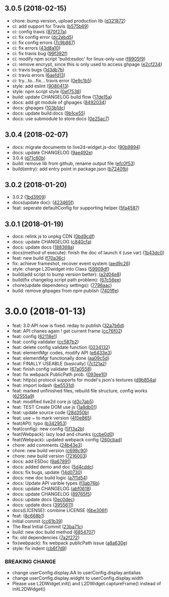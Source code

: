 <a name="3.0.5"></a>
## 3.0.5 (2018-02-15)

* chore: bump version, upload production lib ([d321872](https://github.com/xiazeyu/live2d-widget.js/commit/d321872))
* ci: add support for Travis ([b575b69](https://github.com/xiazeyu/live2d-widget.js/commit/b575b69))
* ci: config travis ([870f27a](https://github.com/xiazeyu/live2d-widget.js/commit/870f27a))
* ci: fix config error ([dc2ebd5](https://github.com/xiazeyu/live2d-widget.js/commit/dc2ebd5))
* ci: fix config errors ([7c9b867](https://github.com/xiazeyu/live2d-widget.js/commit/7c9b867))
* ci: fix errors ([43d8a10](https://github.com/xiazeyu/live2d-widget.js/commit/43d8a10))
* ci: fix travis bug ([99f392f](https://github.com/xiazeyu/live2d-widget.js/commit/99f392f))
* ci: modify npm script 'build:esdoc' for linux-only-use ([f8905f9](https://github.com/xiazeyu/live2d-widget.js/commit/f8905f9))
* ci: remove encrypt, since this is only used to access ghpage ([e2cf234](https://github.com/xiazeyu/live2d-widget.js/commit/e2cf234))
* ci: travis bugs ([1d3db7b](https://github.com/xiazeyu/live2d-widget.js/commit/1d3db7b))
* ci: travis errors ([6aefd13](https://github.com/xiazeyu/live2d-widget.js/commit/6aefd13))
* ci: try...to...fix... travis error ([0e9c1b5](https://github.com/xiazeyu/live2d-widget.js/commit/0e9c1b5))
* style: add eslint ([9080413](https://github.com/xiazeyu/live2d-widget.js/commit/9080413))
* style: npm script style ([0ef7538](https://github.com/xiazeyu/live2d-widget.js/commit/0ef7538))
* build: update CHANGELOG build flow ([17de15a](https://github.com/xiazeyu/live2d-widget.js/commit/17de15a))
* docs: add git module of ghpages ([8492034](https://github.com/xiazeyu/live2d-widget.js/commit/8492034))
* docs: ghpages ([103b1dc](https://github.com/xiazeyu/live2d-widget.js/commit/103b1dc))
* docs: update build:docs ([9b1ce55](https://github.com/xiazeyu/live2d-widget.js/commit/9b1ce55))
* docs: use submodule to store docs ([0e25ac7](https://github.com/xiazeyu/live2d-widget.js/commit/0e25ac7))



<a name="3.0.4"></a>
## 3.0.4 (2018-02-07)

* docs: migrate documents to live2d-widget.js-doc ([90b9894](https://github.com/xiazeyu/live2d-widget.js/commit/90b9894))
* docs: update CHANGELOG ([9ae492e](https://github.com/xiazeyu/live2d-widget.js/commit/9ae492e))
* 3.0.4 ([d71c60b](https://github.com/xiazeyu/live2d-widget.js/commit/d71c60b))
* build: remove lib from github, rename output file ([efc0f53](https://github.com/xiazeyu/live2d-widget.js/commit/efc0f53))
* build(entry): add entry point in package.json ([b7240fb](https://github.com/xiazeyu/live2d-widget.js/commit/b7240fb))



<a name="3.0.2"></a>
## 3.0.2 (2018-01-20)

* 3.0.2 ([1bd3909](https://github.com/xiazeyu/live2d-widget.js/commit/1bd3909))
* docs(update doc): ([423465f](https://github.com/xiazeyu/live2d-widget.js/commit/423465f))
* feat: seperate defaultConfig for supporting helper ([5fa4587](https://github.com/xiazeyu/live2d-widget.js/commit/5fa4587))



<a name="3.0.1"></a>
## 3.0.1 (2018-01-19)

* docs: relink js to unpkg CDN ([0bd9cdf](https://github.com/xiazeyu/live2d-widget.js/commit/0bd9cdf))
* docs: update CHANGELOG ([c840cfa](https://github.com/xiazeyu/live2d-widget.js/commit/c840cfa))
* docs: update docs ([188368a](https://github.com/xiazeyu/live2d-widget.js/commit/188368a))
* docs(method of execute): finish the doc of launch it (use var) ([1b43dc0](https://github.com/xiazeyu/live2d-widget.js/commit/1b43dc0))
* feat: new build ([f70a36c](https://github.com/xiazeyu/live2d-widget.js/commit/f70a36c))
* fix: achieve frameshot, recover event system ([aed9c26](https://github.com/xiazeyu/live2d-widget.js/commit/aed9c26))
* style: change L2Dwidget into Class ([59909df](https://github.com/xiazeyu/live2d-widget.js/commit/59909df))
* build(add script to bump version better): ([a2d04e8](https://github.com/xiazeyu/live2d-widget.js/commit/a2d04e8))
* build(fix changelog script path problem): ([67c56ee](https://github.com/xiazeyu/live2d-widget.js/commit/67c56ee))
* chore(update dependency settings): ([7796aac](https://github.com/xiazeyu/live2d-widget.js/commit/7796aac))
* build: remove ghpages from npm publish ([7401ffe](https://github.com/xiazeyu/live2d-widget.js/commit/7401ffe))



<a name="3.0.0"></a>
# 3.0.0 (2018-01-13)

* feat: 3.0 API now is fixed. reday to publish ([32a7b6d](https://github.com/xiazeyu/live2d-widget.js/commit/32a7b6d))
* feat: API chanes again ! get current frame ([cc76f02](https://github.com/xiazeyu/live2d-widget.js/commit/cc76f02))
* feat: config ([62118e1](https://github.com/xiazeyu/live2d-widget.js/commit/62118e1))
* feat: config validater ([cc587b2](https://github.com/xiazeyu/live2d-widget.js/commit/cc587b2))
* feat: delete config validate function ([0234132](https://github.com/xiazeyu/live2d-widget.js/commit/0234132))
* feat: elementMgr codes, modify API ([e6433e3](https://github.com/xiazeyu/live2d-widget.js/commit/e6433e3))
* feat: elementMgr functionally done ([aa09c5d](https://github.com/xiazeyu/live2d-widget.js/commit/aa09c5d))
* feat: FINALLY USEABLE (basically) ([7c121a2](https://github.com/xiazeyu/live2d-widget.js/commit/7c121a2))
* feat: finish config validater ([67a0558](https://github.com/xiazeyu/live2d-widget.js/commit/67a0558))
* feat: fix webpack PublicPath prob. ([093ee10](https://github.com/xiazeyu/live2d-widget.js/commit/093ee10))
* feat: http(s) protocol supports for model's json's textures ([d9b854a](https://github.com/xiazeyu/live2d-widget.js/commit/d9b854a))
* feat: import lodash ([be5531d](https://github.com/xiazeyu/live2d-widget.js/commit/be5531d))
* feat: marked unfinished files, rebuild file structure, config works ([62555a9](https://github.com/xiazeyu/live2d-widget.js/commit/62555a9))
* feat: modified live2d core js ([d3c7ab5](https://github.com/xiazeyu/live2d-widget.js/commit/d3c7ab5))
* feat: TEST Create DOM use js ([1a8db01](https://github.com/xiazeyu/live2d-widget.js/commit/1a8db01))
* feat: update source code ([28d350b](https://github.com/xiazeyu/live2d-widget.js/commit/28d350b))
* feat: use ~ to mark version ([4f0e865](https://github.com/xiazeyu/live2d-widget.js/commit/4f0e865))
* feat(API): typo ([b342953](https://github.com/xiazeyu/live2d-widget.js/commit/b342953))
* feat(config): new config ([5f13a2b](https://github.com/xiazeyu/live2d-widget.js/commit/5f13a2b))
* feat(Webpack): lazy load and chunks ([ccbe0d0](https://github.com/xiazeyu/live2d-widget.js/commit/ccbe0d0))
* feat(Webpack): updated webpack config ([260cbad](https://github.com/xiazeyu/live2d-widget.js/commit/260cbad))
* chore: add comments ([24b43e3](https://github.com/xiazeyu/live2d-widget.js/commit/24b43e3))
* chore: new build version ([c698c90](https://github.com/xiazeyu/live2d-widget.js/commit/c698c90))
* chore: new build version ([7216003](https://github.com/xiazeyu/live2d-widget.js/commit/7216003))
* docs: add ESDoc ([9a67891](https://github.com/xiazeyu/live2d-widget.js/commit/9a67891))
* docs: added demo and doc ([5d4cddc](https://github.com/xiazeyu/live2d-widget.js/commit/5d4cddc))
* docs: fix bugs, update ([14d0730](https://github.com/xiazeyu/live2d-widget.js/commit/14d0730))
* docs: new doc build logic ([a7f1d54](https://github.com/xiazeyu/live2d-widget.js/commit/a7f1d54))
* docs: Update API varible types ([f3ab76b](https://github.com/xiazeyu/live2d-widget.js/commit/f3ab76b))
* docs: update CHANGELOG ([abf0618](https://github.com/xiazeyu/live2d-widget.js/commit/abf0618))
* docs: update CHANGELOG ([89765f5](https://github.com/xiazeyu/live2d-widget.js/commit/89765f5))
* docs: update docs ([0ec0dec](https://github.com/xiazeyu/live2d-widget.js/commit/0ec0dec))
* docs: update docs ([3955611](https://github.com/xiazeyu/live2d-widget.js/commit/3955611))
* docs(LICENSE): combine LICENSE ([6be306f](https://github.com/xiazeyu/live2d-widget.js/commit/6be306f))
* feat: ([8c668b1](https://github.com/xiazeyu/live2d-widget.js/commit/8c668b1))
* Initial commit ([cc61b39](https://github.com/xiazeyu/live2d-widget.js/commit/cc61b39))
* The Real Initial Commit ([23ba71c](https://github.com/xiazeyu/live2d-widget.js/commit/23ba71c))
* build: new doc build method ([6854707](https://github.com/xiazeyu/live2d-widget.js/commit/6854707))
* fix: old dependencies ([7a2f272](https://github.com/xiazeyu/live2d-widget.js/commit/7a2f272))
* fix(webpack): fix webpack publicPath issue ([a8a630e](https://github.com/xiazeyu/live2d-widget.js/commit/a8a630e))
* style: fix indent ([cb6f7d9](https://github.com/xiazeyu/live2d-widget.js/commit/cb6f7d9))


### BREAKING CHANGE

* change userConfig.display.AA to userConfig.display.antialias
* change userConfig.display.widght to userConfig.display.width
* Please use L2DWidget.init() and L2DWidget.captureFrame() instead of initL2DWidget()


